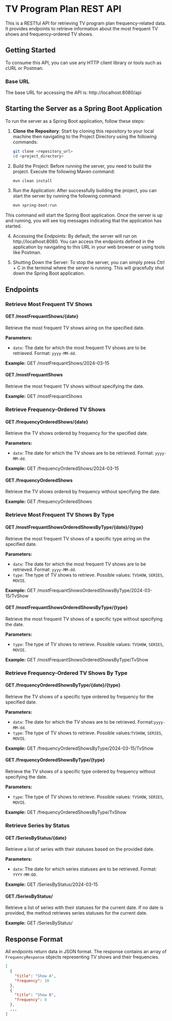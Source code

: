 # TV Program Plan REST API

This is a RESTful API for retrieving TV program plan frequency-related data. It provides endpoints to retrieve information about the most frequent TV shows and frequency-ordered TV shows.

## Getting Started

To consume this API, you can use any HTTP client library or tools such as cURL or Postman.

### Base URL

The base URL for accessing the API is:
http://localhost:8080/api

## Starting the Server as a Spring Boot Application

To run the server as a Spring Boot application, follow these steps:

1. **Clone the Repository**: Start by cloning this repository to your local machine then navigating to the Project Directory using the following commands:

   ```bash
   git clone <repository_url>
   cd <project_directory>

2. Build the Project: Before running the server, you need to build the project. Execute the following Maven command:
   ```bash
   mvn clean install

3. Run the Application: After successfully building the project, you can start the server by running the following command:

    ```bash
    mvn spring-boot:run

This command will start the Spring Boot application. Once the server is up and running, you will see log messages indicating that the application has started.

4. Accessing the Endpoints: By default, the server will run on http://localhost:8080. 
   You can access the endpoints defined in the application by navigating to this URL in your web browser or using tools like Postman.

5. Shutting Down the Server: To stop the server, you can simply press Ctrl + C in the terminal where the server is running. 
This will gracefully shut down the Spring Boot application.

## Endpoints

### Retrieve Most Frequent TV Shows

#### GET /mostFrequantShows/{date}

Retrieve the most frequent TV shows airing on the specified date.

**Parameters:**
- `date`: The date for which the most frequent TV shows are to be retrieved. Format: `yyyy-MM-dd`.

**Example:**
GET /mostFrequantShows/2024-03-15


#### GET /mostFrequantShows

Retrieve the most frequent TV shows without specifying the date.

**Example:**
GET /mostFrequantShows


### Retrieve Frequency-Ordered TV Shows

#### GET /frequencyOrderedShows/{date}

Retrieve the TV shows ordered by frequency for the specified date.

**Parameters:**
- `date`: The date for which the TV shows are to be retrieved. Format: `yyyy-MM-dd`.

**Example:**
GET /frequencyOrderedShows/2024-03-15


#### GET /frequencyOrderedShows

Retrieve the TV shows ordered by frequency without specifying the date.

**Example:**
GET /frequencyOrderedShows


### Retrieve Most Frequent TV Shows By Type

#### GET /mostFrequantShowsOrderedShowsByType/{date}/{type}

Retrieve the most frequent TV shows of a specific type airing on the specified date.

**Parameters:**
- `date`: The date for which the most frequent TV shows are to be retrieved. Format: `yyyy-MM-dd`.
- `type`: The type of TV shows to retrieve. Possible values: `TVSHOW`, `SERIES`, `MOVIE`.

**Example:**
GET /mostFrequantShowsOrderedShowsByType/2024-03-15/TvShow


#### GET /mostFrequantShowsOrderedShowsByType/{type}

Retrieve the most frequent TV shows of a specific type without specifying the date.

**Parameters:**
- `type`: The type of TV shows to retrieve. Possible values: `TVSHOW`, `SERIES`, `MOVIE`.

**Example:**
GET /mostFrequantShowsOrderedShowsByType/TvShow


### Retrieve Frequency-Ordered TV Shows By Type

#### GET /frequencyOrderedShowsByType/{date}/{type}

Retrieve the TV shows of a specific type ordered by frequency for the specified date.

**Parameters:**
- `date`: The date for which the TV shows are to be retrieved. Format:`yyyy-MM-dd`.
- `type`: The type of TV shows to retrieve. Possible values:`TVSHOW`, `SERIES`, `MOVIE`.

**Example:**
GET /frequencyOrderedShowsByType/2024-03-15/TvShow


#### GET /frequencyOrderedShowsByType/{type}

Retrieve the TV shows of a specific type ordered by frequency without specifying the date.

**Parameters:**
- `type`: The type of TV shows to retrieve. Possible values: `TVSHOW`, `SERIES`, `MOVIE`.

**Example:**
GET /frequencyOrderedShowsByType/TvShow

### Retrieve Series by Status

#### GET /SeriesByStatus/{date}

Retrieve a list of series with their statuses based on the provided date.

**Parameters:**
- `date`: The date for which series statuses are to be retrieved. Format: `YYYY-MM-DD`.

**Example:**
GET /SeriesByStatus/2024-03-15


#### GET /SeriesByStatus/

Retrieve a list of series with their statuses for the current date.
If no date is provided, the method retrieves series statuses for the current date.

**Example:**
GET /SeriesByStatus/


## Response Format

All endpoints return data in JSON format. The response contains an array of `FrequencyResponse` objects representing TV shows and their frequencies.

```json
[
  {
    "title": "Show A",
    "frequency": 10
  },
  {
    "title": "Show B",
    "frequency": 8
  },
  ...
]


